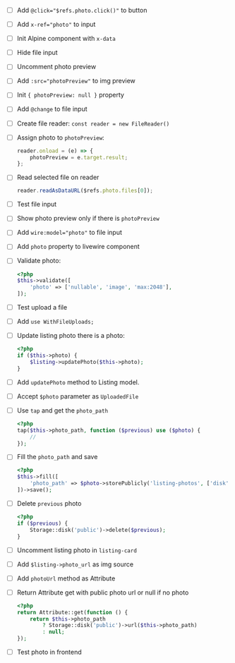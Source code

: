 -   [ ] Add `@click="$refs.photo.click()"` to button
-   [ ] Add `x-ref="photo"` to input
-   [ ] Init Alpine component with `x-data`
-   [ ] Hide file input
-   [ ] Uncomment photo preview
-   [ ] Add `:src="photoPreview"` to img preview
-   [ ] Init `{ photoPreview: null }` property
-   [ ] Add `@change` to file input
-   [ ] Create file reader: `const reader = new FileReader()`
-   [ ] Assign photo to `photoPreview`:

    ```js
    reader.onload = (e) => {
        photoPreview = e.target.result;
    };
    ```

-   [ ] Read selected file on reader

    ```js
    reader.readAsDataURL($refs.photo.files[0]);
    ```

-   [ ] Test file input
-   [ ] Show photo preview only if there is `photoPreview`
-   [ ] Add `wire:model="photo"` to file input
-   [ ] Add `photo` property to livewire component
-   [ ] Validate photo:

    ```php
    <?php
    $this->validate([
        'photo' => ['nullable', 'image', 'max:2048'],
    ]);
    ```

-   [ ] Test upload a file
-   [ ] Add `use WithFileUploads;`
-   [ ] Update listing photo there is a photo:

    ```php
    <?php
    if ($this->photo) {
        $listing->updatePhoto($this->photo);
    }
    ```

-   [ ] Add `updatePhoto` method to Listing model.
-   [ ] Accept `$photo` parameter as `UploadedFile`
-   [ ] Use `tap` and get the `photo_path`
    
    ```php
    <?php
    tap($this->photo_path, function ($previous) use ($photo) {
        //
    });
    ```
-   [ ] Fill the `photo_path` and save
    
    ```php
    <?php
    $this->fill([
        'photo_path' => $photo->storePublicly('listing-photos', ['disk' => 'public'])
    ])->save();
    ```
-   [ ] Delete `previous` photo

    ```php
    <?php
    if ($previous) {
        Storage::disk('public')->delete($previous);
    }
    ```
- [ ] Uncomment listing photo in `listing-card`
- [ ] Add `$listing->photo_url` as img source
- [ ] Add `photoUrl` method as Attribute
- [ ] Return Attribute get with public photo url or null if no photo

    ```php
    <?php
    return Attribute::get(function () {
        return $this->photo_path
            ? Storage::disk('public')->url($this->photo_path)
            : null;
    });
    ```
- [ ] Test photo in frontend
